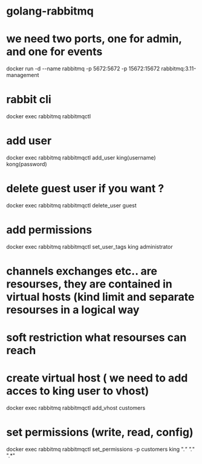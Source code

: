 # golang-rabbitmq

# we need two ports, one for admin, and one for events
docker run -d --name rabbitmq -p 5672:5672 -p 15672:15672 rabbitmq:3.11-management

# rabbit cli
docker exec rabbitmq rabbitmqctl

# add user
docker exec rabbitmq rabbitmqctl add_user king(username) kong(password)

# delete guest user if you want ?
docker exec rabbitmq rabbitmqctl delete_user guest

# add permissions
docker exec rabbitmq rabbitmqctl set_user_tags king administrator

# channels exchanges etc.. are resourses, they are contained in virtual hosts (kind limit and separate resourses in a logical way
# soft restriction what resourses can reach

# create virtual host ( we need to add acces to king user to vhost)
docker exec rabbitmq rabbitmqctl add_vhost customers

# set permissions (write, read, config)
docker exec rabbitmq rabbitmqctl set_permissions -p customers king ".*" ".*" ".*"